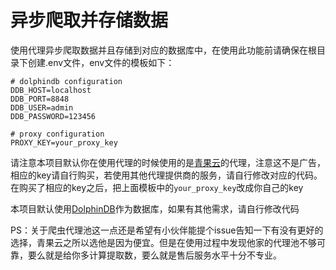 # 异步爬取并存储数据

使用代理异步爬取数据并且存储到对应的数据库中，在使用此功能前请确保在根目录下创建.env文件，env文件的模板如下：
```aiignore
# dolphindb configuration
DDB_HOST=localhost
DDB_PORT=8848
DDB_USER=admin
DDB_PASSWORD=123456

# proxy configuration
PROXY_KEY=your_proxy_key
```
请注意本项目默认你在使用代理的时候使用的是[青果云](https://www.qg.net/business/proxyip.html?region=domestic&product_type=1&extract_mode=2)的代理，注意这不是广告，相应的key请自行购买，若使用其他代理提供商的服务，请自行修改对应的代码。在购买了相应的key之后，把上面模板中的`your_proxy_key`改成你自己的key

本项目默认使用[DolphinDB](https://dolphindb.cn/)作为数据库，如果有其他需求，请自行修改代码

PS：关于爬虫代理池这一点还是希望有小伙伴能提个issue告知一下有没有更好的选择，青果云之所以选他是因为便宜。但是在使用过程中发现他家的代理池不够可靠，要么就是给你多计算提取数，要么就是售后服务水平十分不专业。